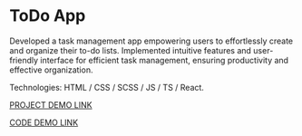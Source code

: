 # ToDo App

Developed a task management app empowering users to effortlessly create and organize their to-do lists. Implemented intuitive features and user-friendly interface for efficient task management, ensuring productivity and effective organization.

Technologies: HTML / CSS / SCSS / JS / TS / React.

[PROJECT DEMO LINK](https://YevheniiHura.github.io/react_todo-app/)

[CODE DEMO LINK](https://github.com/YevheniiHura/react_todo-app/tree/develop?search=1)